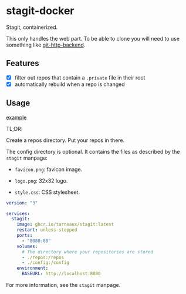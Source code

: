 # stagit-docker
Stagit, containerized.

This only handles the web part. To be able to clone you will need to use something like [git-http-backend](https://git-scm.com/docs/git-http-backend).

## Features

- [x] filter out repos that contain a `.private` file in their root
- [x] automatically rebuild when a repo is changed

## Usage

[example](example/)

TL;DR:

Create a repos directory. Put your repos in there.

The config directory is optional. It contains the files as described by the `stagit` manpage:

- `favicon.png`: favicon image.

- `logo.png`: 32x32 logo.

- `style.css`: CSS stylesheet.


```yaml
version: "3"

services:
  stagit:
    image: ghcr.io/tarneaux/stagit:latest
    restart: unless-stopped
    ports:
      - "8080:80"
    volumes:
      # The directory where your repositories are stored
      - ./repos:/repos
      - ./config:/config
    environment:
      BASEURL: http://localhost:8080
```


For more information, see the `stagit` manpage.

